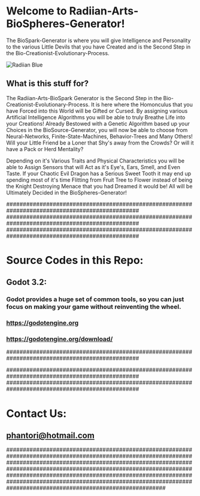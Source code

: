 # Welcome to Radiian-Arts-BioSpheres-Generator!

The BioSpark-Generator is where you will give Intelligence and Personality to the various Little Devils that you have Created and is the Second Step in the Bio-Creationist-Evolutionary-Process.

![Radiian Blue](https://raw.githubusercontent.com/Radiian-Arts-Main/Radiian-Arts-Assets/master/Promotional/PNG/Github-logo-Main-Yellow.png)

##  What is this stuff for?

The Radiian-Arts-BioSpark Generator is the Second Step in the Bio-Creationist-Evolutionary-Process.  It is here where the Homonculus that you have Forced into this World will be Gifted or Cursed.  By assigning various Artificial Intelligence Algorithms you will be able to truly Breathe Life into your Creations!  Already Bestowed with a Genetic Algorithm based up your Choices in the BioSource-Generator, you will now be able to choose from Neural-Networks, Finite-State-Machines, Behavior-Trees and Many Others!  Will your Little Friend be a Loner that Shy's away from the Crowds?  Or will it have a Pack or Herd Mentality?

Depending on it's Various Traits and Physical Characteristics you will be able to Assign Sensors that will Act as it's Eye's, Ears, Smell, and Even Taste.  If your Chaotic Evil Dragon has a Serious Sweet Tooth it may end up spending most of it's time Flitting from Fruit Tree to Flower instead of being the Knight Destroying Menace that you had Dreamed it would be!  All will be Ultimately Decided in the BioSpheres-Generator!

################################################################################################
################################################################################################
################################################################################################

#  Source Codes in this Repo:


##     Godot 3.2:

###    Godot provides a huge set of common tools, so you can just focus on making your game without reinventing the wheel. 

###    https://godotengine.org
###    https://godotengine.org/download/
       
################################################################################################



################################################################################################      
################################################################################################  

#      Contact Us:

##     phantori@hotmail.com

################################################################################################################################################################################################################################################################################################################################################################################################ 

